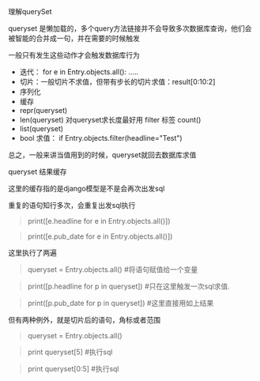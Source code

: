 
理解querySet

queryset 是懒加载的，多个query方法链接并不会导致多次数据库查询，他们会被智能的合并成一句，并在需要的时候触发

一般只有发生这些动作才会触发数据库行为

+ 迭代： for e in Entry.objects.all(): .....
+ 切片：一般切片不求值，但带有步长的切片求值：result[0:10:2]
+ 序列化
+ 缓存
+ repr(queryset)
+ len(queryset) 对queryset求长度最好用 filter 标签 count()
+ list(queryset)
+ bool 求值： if Entry.objects.filter(headline="Test")

总之，一般来讲当值用到的时候，queryset就回去数据库求值

queryset 结果缓存

这里的缓存指的是django模型是不是会再次出发sql

重复的语句知行多次，会重复出发sql执行


> print([e.headline for e in Entry.objects.all()])

> print([e.pub_date for e in Entry.objects.all()])


这里执行了两遍


> queryset = Entry.objects.all() #将语句赋值给一个变量

> print([p.headline for p in queryset]) #只在这里触发一次sql求值.

> print([p.pub_date for p in queryset]) #这里直接用如上结果


但有两种例外，就是切片后的语句，角标或者范围


> queryset = Entry.objects.all()

> print queryset[5] #执行sql

> print queryset[0:5] #执行sql


